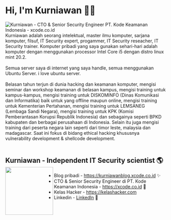 # Hi, I'm Kurniawan 👋🏾

<img src="https://kelashacker.com/assets/img/training.png" alt="Kurniawan - CTO & Senior Security Engineer PT. Kode Keamanan Indonesia - xcode.co.id">
Kurniawan adalah seorang intelektual, master ilmu komputer, sarjana komputer, filsuf, IT Security expert, progammer, IT Security reseacher, IT Security trainer.
Komputer pribadi yang saya gunakan sehari-hari adalah komputer dengan menggunakan processor Intel Core i5 dengan distro linux mint 20.2.<br /><br />
Semua server saya di internet yang saya handle, semua menggunakan Ubuntu Server. i love ubuntu server.<br /><br />
Belasan tahun terjun di dunia hacking dan keamanan komputer, mengisi seminar dan workshop keamanan di belasan kampus, mengisi training untuk kampus-kampus, mengisi training untuk DISKOMINFO (Dinas Komunikasi dan Informatika) baik untuk yang offline maupun online, mengisi training untuk Kementerian Pertahanan, mengisi training untuk LEMSANEG (Lembaga Sandi Negara), mengisi training untuk KPK (Komisi Pemberantasan Korupsi Republik Indonesia) dan sebagainya seperti BPKD kabupaten dan berbagai perusahaan di Indonesia. Selain itu juga mengisi training dari peserta negara lain seperti dari timor leste, malaysia dan madagascar. Saat ini fokus di bidang ethical hacking khususnya vulnerability development & shellcode development.<br /><br />


## Kurniawan - Independent IT Security scientist 🌎 <a href="https://kurniawanblog.xcode.co.id"><img align="left" width="150" height="150" src="https://kurniawan.xcode.co.id/images/profile.jpg?raw=true"></a>
- Blog pribadi  - <a href="https://kurniawanblog.xcode.co.id"> https://kurniawanblog.xcode.co.id</a> ✨
- CTO & Senior Security Engineer di PT. Kode Keamanan Indonesia -  <a href="https://xcode.co.id"> https://xcode.co.id</a> 🔭
- Kelas Hacker - <a href="https://kelashacker.com">https://kelashacker.com</a>  
- Linkedin  -  <a href="https://www.linkedin.com/in/kurniawan-aja/">LinkedIn</a>  👯 


